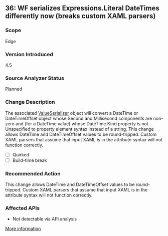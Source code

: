 ## 36: WF serializes Expressions.Literal<T> DateTimes differently now (breaks custom XAML parsers)

### Scope
Edge

### Version Introduced
4.5

### Source Analyzer Status
Planned

### Change Description
The associated [ValueSerializer](https://msdn.microsoft.com/en-us/library/system.windows.markup.valueserializer(v=vs.110).aspx) object will convert a DateTime or DateTimeOffset object whose Second and Millisecond components are non-zero and (for a DateTime value) whose DateTime.Kind property is not Unspecified to property element syntax instead of a string. This change allows DateTime and DateTimeOffset values to be round-tripped. Custom XAML parsers that assume that input XAML is in the attribute syntax will not function correctly.

- [ ] Quirked
- [ ] Build-time break

### Recommended Action
This change allows DateTime and DateTimeOffset values to be round-tripped. Custom XAML parsers that assume that input XAML is in the attribute syntax will not function correctly.

### Affected APIs
* Not detectable via API analysis

[More information](https://msdn.microsoft.com/en-us/library/hh367887(v=vs.110).aspx#wwf)

<!--
    ### Notes
    Will need to dig in a bit to figure out exactly what a repro for this looks like. Probably, identifying Literal<DateTime>/Literal<DateTimeOffset> usage will be sufficient to give an informational diagnostic.
-->
